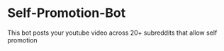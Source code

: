 # Self-Promotion-Bot
This bot posts your youtube video across 20+ subreddits that allow self promotion 
